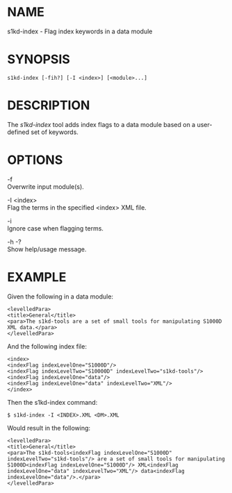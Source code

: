 NAME
====

s1kd-index - Flag index keywords in a data module

SYNOPSIS
========

    s1kd-index [-fih?] [-I <index>] [<module>...]

DESCRIPTION
===========

The *s1kd-index* tool adds index flags to a data module based on a user-defined set of keywords.

OPTIONS
=======

-f  
Overwrite input module(s).

-I &lt;index&gt;  
Flag the terms in the specified &lt;index&gt; XML file.

-i  
Ignore case when flagging terms.

-h -?  
Show help/usage message.

EXAMPLE
=======

Given the following in a data module:

    <levelledPara>
    <title>General</title>
    <para>The s1kd-tools are a set of small tools for manipulating S1000D XML data.</para>
    </levelledPara>

And the following index file:

    <index>
    <indexFlag indexLevelOne="S1000D"/>
    <indexFlag indexLevelTwo="S10000D" indexLevelTwo="s1kd-tools"/>
    <indexFlag indexLevelOne="data"/>
    <indexFlag indexLevelOne="data" indexLevelTwo="XML"/>
    </index>

Then the s1kd-index command:

    $ s1kd-index -I <INDEX>.XML <DM>.XML

Would result in the following:

    <levelledPara>
    <title>General</title>
    <para>The s1kd-tools<indexFlag indexLevelOne="S1000D" indexLevelTwo="s1kd-tools"/> are a set of small tools for manipulating S1000D<indexFlag indexLevelOne="S1000D"/> XML<indexFlag indexLevelOne="data" indexLevelTwo="XML"/> data<indexFlag indexLevelOne="data"/>.</para>
    </levelledPara>
